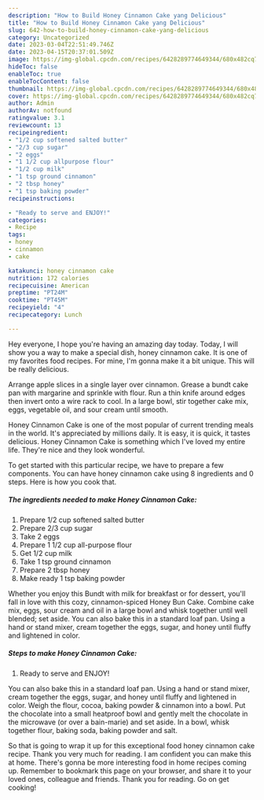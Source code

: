```yaml
---
description: "How to Build Honey Cinnamon Cake yang Delicious"
title: "How to Build Honey Cinnamon Cake yang Delicious"
slug: 642-how-to-build-honey-cinnamon-cake-yang-delicious
category: Uncategorized
date: 2023-03-04T22:51:49.746Z
date: 2023-04-15T20:37:01.509Z
image: https://img-global.cpcdn.com/recipes/6428289774649344/680x482cq70/honey-cinnamon-cake-recipe-main-photo.jpg
hideToc: false
enableToc: true
enableTocContent: false
thumbnail: https://img-global.cpcdn.com/recipes/6428289774649344/680x482cq70/honey-cinnamon-cake-recipe-main-photo.jpg
cover: https://img-global.cpcdn.com/recipes/6428289774649344/680x482cq70/honey-cinnamon-cake-recipe-main-photo.jpg
author: Admin
authorAv: notfound
ratingvalue: 3.1
reviewcount: 13
recipeingredient:
- "1/2 cup softened salted butter"
- "2/3 cup sugar"
- "2 eggs"
- "1 1/2 cup allpurpose flour"
- "1/2 cup milk"
- "1 tsp ground cinnamon"
- "2 tbsp honey"
- "1 tsp baking powder"
recipeinstructions:

- "Ready to serve and ENJOY!"
categories:
- Recipe
tags:
- honey
- cinnamon
- cake

katakunci: honey cinnamon cake 
nutrition: 172 calories
recipecuisine: American
preptime: "PT24M"
cooktime: "PT45M"
recipeyield: "4"
recipecategory: Lunch

---
```



Hey everyone, I hope you're having an amazing day today. Today, I will show you a way to make a special dish, honey cinnamon cake. It is one of my favorites food recipes. For mine, I'm gonna make it a bit unique. This will be really delicious.

Arrange apple slices in a single layer over cinnamon. Grease a bundt cake pan with margarine and sprinkle with flour. Run a thin knife around edges then invert onto a wire rack to cool. In a large bowl, stir together cake mix, eggs, vegetable oil, and sour cream until smooth.

Honey Cinnamon Cake is one of the most popular of current trending meals in the world. It's appreciated by millions daily. It is easy, it is quick, it tastes delicious. Honey Cinnamon Cake is something which I've loved my entire life. They're nice and they look wonderful.


To get started with this particular recipe, we have to prepare a few components. You can have honey cinnamon cake using 8 ingredients and 0 steps. Here is how you cook that.

<!--inarticleads1-->

##### The ingredients needed to make Honey Cinnamon Cake:

1. Prepare 1/2 cup softened salted butter
1. Prepare 2/3 cup sugar
1. Take 2 eggs
1. Prepare 1 1/2 cup all-purpose flour
1. Get 1/2 cup milk
1. Take 1 tsp ground cinnamon
1. Prepare 2 tbsp honey
1. Make ready 1 tsp baking powder


Whether you enjoy this Bundt with milk for breakfast or for dessert, you&#39;ll fall in love with this cozy, cinnamon-spiced Honey Bun Cake. Combine cake mix, eggs, sour cream and oil in a large bowl and whisk together until well blended; set aside. You can also bake this in a standard loaf pan. Using a hand or stand mixer, cream together the eggs, sugar, and honey until fluffy and lightened in color. 

<!--inarticleads2-->

##### Steps to make Honey Cinnamon Cake:


1. Ready to serve and ENJOY!

You can also bake this in a standard loaf pan. Using a hand or stand mixer, cream together the eggs, sugar, and honey until fluffy and lightened in color. Weigh the flour, cocoa, baking powder &amp; cinnamon into a bowl. Put the chocolate into a small heatproof bowl and gently melt the chocolate in the microwave (or over a bain-marie) and set aside. In a bowl, whisk together flour, baking soda, baking powder and salt. 

So that is going to wrap it up for this exceptional food honey cinnamon cake recipe. Thank you very much for reading. I am confident you can make this at home. There's gonna be more interesting food in home recipes coming up. Remember to bookmark this page on your browser, and share it to your loved ones, colleague and friends. Thank you for reading. Go on get cooking!
